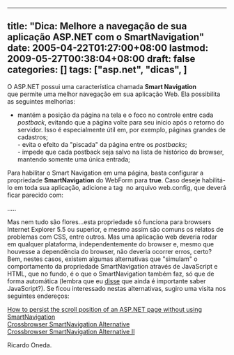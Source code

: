 
---
title: "Dica: Melhore a navegação de sua aplicação ASP.NET com o SmartNavigation"
date: 2005-04-22T01:27:00+08:00
lastmod: 2009-05-27T00:38:04+08:00
draft: false
categories: []
tags: ["asp.net", "dicas", ]
---


O ASP.NET possui uma característica chamada **Smart Navigation** que permite uma melhor navegação em sua aplicação Web. Ela possibilita as seguintes melhorias:  

- mantém a posição da página na tela e o foco no controle entre cada *postback*, evitando que a página volte para seu início após o retorno do servidor. Isso é especialmente útil em, por exemplo, páginas grandes de cadastros;  
- evita o efeito da "piscada" da página entre os *postbacks*;  
- impede que cada postback seja salvo na lista de histórico do browser, mantendo somente uma única entrada;  

Para habilitar o Smart Navigation em uma página, basta configurar a propriedade **SmartNavigation** do WebForm para **true**. Caso deseje habilitá-lo em toda sua aplicação, adicione a tag <pages> no arquivo web.config, que deverá ficar parecido com:

<configuration>
    <system.web>
        <pages smartNavigation=”true”/>
        .....
    </system.web>
</configuration>


Mas nem tudo são flores...esta propriedade só funciona para browsers Internet Explorer 5.5 ou superior, e mesmo assim são comuns os relatos de problemas com CSS, entre outros. Mas uma aplicação web deveria rodar em qualquer plataforma, independentemente do browser e, mesmo que houvesse a dependência do browser, não deveria ocorrer erros, certo? Bem, nestes casos, existem algumas alternativas que "simulam" o comportamento da propriedade SmartNavigation através de JavaScript e HTML, que no fundo, é o que o SmartNavigation também faz, só que de forma automática (lembra que eu [disse](/blog/post/2005/03/28/ASPNET-x-JavaScript.aspx "ASP.NET x JavaScript") que ainda é importante saber JavaScript?). Se ficou interessado nestas alternativas, sugiro uma visita nos seguintes endereços:  

[How to persist the scroll position of an ASP.NET page without using SmartNavigation](http://blogs.prenia.com/cathi/PermaLink.aspx?guid=c634ab31-bab6-467e-a838-3790af0b1041 "How to persist the scroll position of an ASP.NET page without using SmartNavigation")  
[Crossbrowser SmartNavigation Alternative](http://www.codeproject.com/aspnet/lili.asp "Crossbrowser SmartNavigation Alternative")  
[Crossbrowser SmartNavigation Alternative II](http://www.codeproject.com/aspnet/lili2.asp "Crossbrowser SmartNavigation Alternative II")  

Ricardo Oneda.

